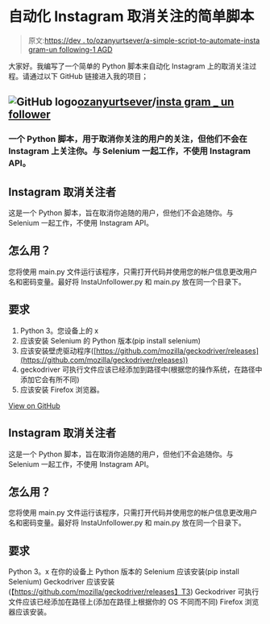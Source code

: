# 自动化 Instagram 取消关注的简单脚本

> 原文:[https://dev . to/ozanyurtsever/a-simple-script-to-automate-insta gram-un following-1 AGD](https://dev.to/ozanyurtsever/a-simple-script-to-automate-instagram-unfollowing--1agd)

大家好。我编写了一个简单的 Python 脚本来自动化 Instagram 上的取消关注过程。请通过以下 GitHub 链接进入我的项目；

## ![GitHub logo](../Images/75095a8afc1e0f207cda715962e75c8d.png)[ozanyurtsever](https://github.com/ozanyurtsever)/[insta gram _ un follower](https://github.com/ozanyurtsever/instagram_unfollower)

### 一个 Python 脚本，用于取消你关注的用户的关注，但他们不会在 Instagram 上关注你。与 Selenium 一起工作，不使用 Instagram API。

<article class="markdown-body entry-content container-lg" itemprop="text">

# Instagram 取消关注者

这是一个 Python 脚本，旨在取消你追随的用户，但他们不会追随你。与 Selenium 一起工作，不使用 Instagram API。

# 怎么用？

您将使用 main.py 文件运行该程序，只需打开代码并使用您的帐户信息更改用户名和密码变量。最好将 InstaUnfollower.py 和 main.py 放在同一个目录下。

# 要求

1.  Python 3。您设备上的 x
2.  应该安装 Selenium 的 Python 版本(pip install selenium)
3.  应该安装壁虎驱动程序([https://github.com/mozilla/geckodriver/releases](https://github.com/mozilla/geckodriver/releases))
4.  geckodriver 可执行文件应该已经添加到路径中(根据您的操作系统，在路径中添加它会有所不同)
5.  应该安装 Firefox 浏览器。

</article>

[View on GitHub](https://github.com/ozanyurtsever/instagram_unfollower)

## Instagram 取消关注者

这是一个 Python 脚本，旨在取消你追随的用户，但他们不会追随你。与 Selenium 一起工作，不使用 Instagram API。

## 怎么用？

您将使用 main.py 文件运行该程序，只需打开代码并使用您的帐户信息更改用户名和密码变量。最好将 InstaUnfollower.py 和 main.py 放在同一个目录下。

## 要求

Python 3。x 在你的设备上
Python 版本的 Selenium 应该安装(pip install Selenium)
Geckodriver 应该安装(【https://github.com/mozilla/geckodriver/releases】T3)
Geckodriver 可执行文件应该已经添加在路径上(添加在路径上根据你的 OS 不同而不同)
Firefox 浏览器应该安装。